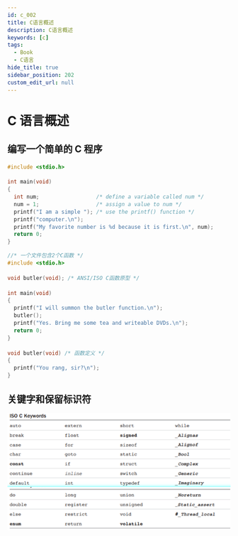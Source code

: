 ```yaml
---
id: c_002
title: C语言概述
description: C语言概述
keywords: [c]
tags:
  - Book
  - C语言
hide_title: true
sidebar_position: 202
custom_edit_url: null
---
```


# C 语言概述

## 编写一个简单的 C 程序

```c++
#include <stdio.h>

int main(void)
{
  int num;                  /* define a variable called num */
  num = 1;                  /* assign a value to num */
  printf("I am a simple "); /* use the printf() function */
  printf("computer.\n");
  printf("My favorite number is %d because it is first.\n", num);
  return 0;
}
```

```c++
//* 一个文件包含2个C函数 */
#include <stdio.h>

void butler(void); /* ANSI/ISO C函数原型 */

int main(void)
{
  printf("I will summon the butler function.\n");
  butler();
  printf("Yes. Bring me some tea and writeable DVDs.\n");
  return 0;
}

void butler(void) /* 函数定义 */
{
  printf("You rang, sir?\n");
}
```

## 关键字和保留标识符

![image-20201114235955541](02-C%E8%AF%AD%E8%A8%80%E6%A6%82%E8%BF%B0/image-20201114235955541.png)
